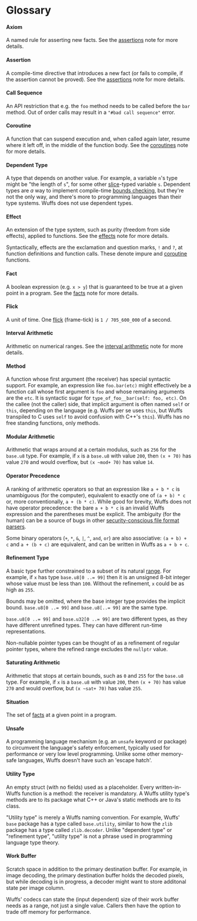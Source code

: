 # Glossary

#### Axiom

A named rule for asserting new facts. See the
[assertions](/doc/note/assertions.md#axioms) note for more details.

#### Assertion

A compile-time directive that introduces a new fact (or fails to compile, if
the assertion cannot be proved). See the [assertions](/doc/note/assertions.md)
note for more details.

#### Call Sequence

An API restriction that e.g. the `foo` method needs to be called before the
`bar` method. Out of order calls may result in a `"#bad call sequence"` error.

#### Coroutine

A function that can suspend execution and, when called again later, resume
where it left off, in the middle of the function body. See the
[coroutines](/doc/note/coroutines.md) note for more details.

#### Dependent Type

A type that depends on another value. For example, a variable `n`'s type might
be "the length of `s`", for some other
[slice](/doc/note/slices-arrays-and-tables.md)-typed variable `s`. Dependent
types are *a* way to implement compile-time [bounds
checking](/doc/note/bounds-checking.md), but they're not the only way, and
there's more to programming languages than their type systems. Wuffs does not
use dependent types.

#### Effect

An extension of the type system, such as purity (freedom from side effects),
applied to functions. See the [effects](/doc/note/effects.md) note for more
details.

Syntactically, effects are the exclamation and question marks, `!` and `?`, at
function definitions and function calls. These denote impure and
[coroutine](/doc/note/coroutines.md) functions.

#### Fact

A boolean expression (e.g. `x > y`) that is guaranteed to be true at a given
point in a program. See the [facts](/doc/note/facts.md) note for more details.

#### Flick

A unit of time. One [flick](https://github.com/OculusVR/Flicks) (frame-tick) is
`1 / 705_600_000` of a second.

#### Interval Arithmetic

Arithmetic on numerical ranges. See the [interval
arithmetic](/doc/note/interval-arithmetic.md) note for more details.

#### Method

A function whose first argument (the receiver) has special syntactic support.
For example, an expression like `foo.bar(etc)` might effectively be a function
call whose first argument is `foo` and whose remaining arguments are the `etc`.
It is syntactic sugar for `type_of_foo__bar(self: foo, etc)`. On the callee
(not the caller) side, that implicit argument is often named `self` or `this`,
depending on the language (e.g. Wuffs per se uses `this`, but Wuffs transpiled
to C uses `self` to avoid confusion with C++'s `this`). Wuffs has no free
standing functions, only methods.

#### Modular Arithmetic

Arithmetic that wraps around at a certain modulus, such as `256` for the
`base.u8` type. For example, if `x` is a `base.u8` with value `200`, then `(x +
70)` has value `270` and would overflow, but `(x ~mod+ 70)` has value `14`.

#### Operator Precedence

A ranking of arithmetic operators so that an expression like `a + b * c` is
unambiguous (for the computer), equivalent to exactly one of `(a + b) * c` or,
more conventionally, `a + (b * c)`. While good for brevity, Wuffs does not have
operator precedence: the bare `a + b * c` is an invalid Wuffs expression and
the parentheses must be explicit. The ambiguity (for the human) can be a source
of bugs in other [security-conscious file format
parsers](https://github.com/jbangert/nail/issues/7).

Some binary operators (`+`, `*`, `&`, `|`, `^`, `and`, `or`) are also
associative: `(a + b) + c` and `a + (b + c)` are equivalent, and can be written
in Wuffs as `a + b + c`.

#### Refinement Type

A basic type further constrained to a subset of its natural
[range](/doc/note/ranges-and-rects.md). For example, if `x` has type `base.u8[0
..= 99]` then it is an unsigned 8-bit integer whose value must be less than
`100`. Without the refinement, `x` could be as high as `255`.

Bounds may be omitted, where the base integer type provides the implicit bound.
`base.u8[0 ..= 99]` and `base.u8[..= 99]` are the same type.

`base.u8[0 ..= 99]` and `base.u32[0 ..= 99]` are two different types, as they
have different unrefined types. They can have different run-time
representations.

Non-nullable pointer types can be thought of as a refinement of regular pointer
types, where the refined range excludes the `nullptr` value.

#### Saturating Arithmetic

Arithmetic that stops at certain bounds, such as `0` and `255` for the
`base.u8` type. For example, if `x` is a `base.u8` with value `200`, then `(x +
70)` has value `270` and would overflow, but `(x ~sat+ 70)` has value `255`.

#### Situation

The set of [facts](/doc/note/facts.md) at a given point in a program.

#### Unsafe

A programming language mechanism (e.g. an `unsafe` keyword or package) to
circumvent the language's safety enforcement, typically used for performance or
very low level programming. Unlike some other memory-safe languages, Wuffs
doesn't have such an 'escape hatch'.

#### Utility Type

An empty struct (with no fields) used as a placeholder. Every written-in-Wuffs
function is a method: the receiver is mandatory. A Wuffs utility type's methods
are to its package what C++ or Java's static methods are to its class.

"Utility type" is merely a Wuffs naming convention. For example, Wuffs' `base`
package has a type called `base.utility`, similar to how the `zlib` package has
a type called `zlib.decoder`. Unlike "dependent type" or "refinement type",
"utility type" is not a phrase used in programming language type theory.

#### Work Buffer

Scratch space in addition to the primary destination buffer. For example, in
image decoding, the primary destination buffer holds the decoded pixels, but
while decoding is in progress, a decoder might want to store additonal state
per image column.

Wuffs' codecs can state the (input dependent) size of their work buffer needs
as a range, not just a single value. Callers then have the option to trade off
memory for performance.
